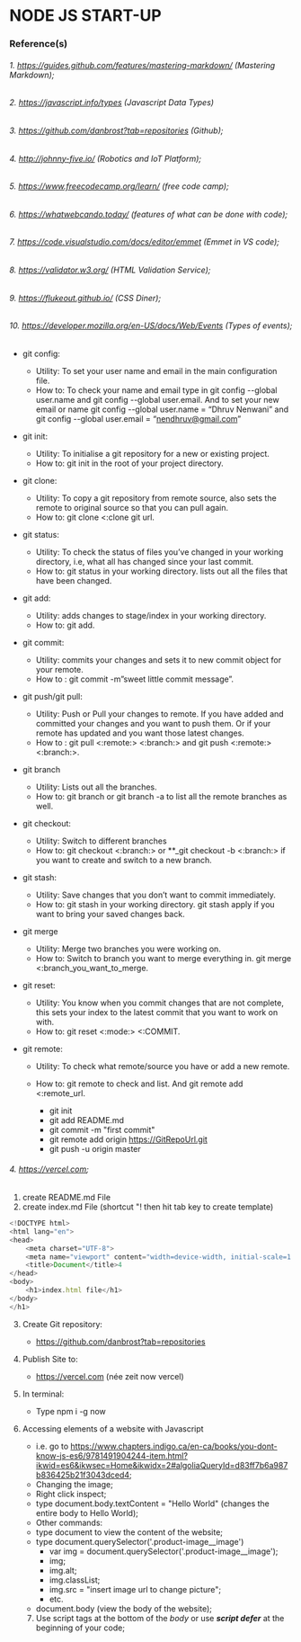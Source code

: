 <!---------------
Author: Dan Brost
11 May 20
----------------->
# NODE JS START-UP
### Reference(s)
###### 1. https://guides.github.com/features/mastering-markdown/ (Mastering Markdown);
###### 2. https://javascript.info/types (Javascript Data Types)
###### 3. https://github.com/danbrost?tab=repositories (Github);
###### 4. http://johnny-five.io/ (Robotics and IoT Platform);
###### 5. https://www.freecodecamp.org/learn/ (free code camp);
###### 6. https://whatwebcando.today/ (features of what can be done with code);  
###### 7. https://code.visualstudio.com/docs/editor/emmet (Emmet in VS code);
###### 8. https://validator.w3.org/ (HTML Validation Service); 
###### 9. https://flukeout.github.io/ (CSS Diner);
###### 10. https://developer.mozilla.org/en-US/docs/Web/Events (Types of events);

<!--The following definitions taken from https://dev.to/dhruv/essential-git-commands-every-developer-should-know-2fl -->
* git config: 
  * Utility: To set your user name and email in the main configuration file.
  * How to: To check your name and email type in git config --global user.name and git config --global user.email. And to set your new email or name git config --global user.name = “Dhruv Nenwani” and git config --global user.email = “nendhruv@gmail.com”

* git init: 
  * Utility: To initialise a git repository for a new or existing project.
  * How to: git init in the root of your project directory.

* git clone:
  * Utility: To copy a git repository from remote source, also sets the remote to original source so that you can pull again.
  * How to: git clone <:clone git url.

* git status:
  * Utility: To check the status of files you’ve changed in your working directory, i.e, what all has changed since your last commit.
  * How to: git status in your working directory. lists out all the files that have been changed.

* git add:
  * Utility: adds changes to stage/index in your working directory.
  * How to: git add.

* git commit:
  * Utility: commits your changes and sets it to new commit object for your remote.
  * How to : git commit -m”sweet little commit message”.

* git push/git pull:
  * Utility: Push or Pull your changes to remote. If you have added and committed your changes and you want to push them. Or if your remote has updated and you want   those     latest changes.
  * How to : git pull <:remote:> <:branch:> and git push <:remote:> <:branch:>.

* git branch
  * Utility: Lists out all the branches.
  * How to: git branch or git branch -a to list all the remote branches as well.

* git checkout:
  * Utility: Switch to different branches
  * How to: git checkout <:branch:> or **_git checkout -b <:branch:> if you want to create and switch to a new branch.

* git stash:
  * Utility: Save changes that you don’t want to commit immediately.
  * How to: git stash in your working directory. git stash apply if you want to bring your saved changes back.

* git merge
  * Utility: Merge two branches you were working on.
  * How to: Switch to branch you want to merge everything in. git merge <:branch_you_want_to_merge.

* git reset:
  * Utility: You know when you commit changes that are not complete, this sets your index to the latest commit that you want to work on with.
  * How to: git reset <:mode:> <:COMMIT.

* git remote:
  * Utility: To check what remote/source you have or add a new remote.
  * How to: git remote to check and list. And git remote add <:remote_url.


    * git init
    * git add README.md
    * git commit -m "first commit"
    * git remote add origin https://GitRepoUrl.git
    * git push -u origin master

###### 4. https://vercel.com;

1. create README.md File
2. create index.md File (shortcut "! then hit tab key to create template)
```javascript
<!DOCTYPE html>
<html lang="en">
<head>
    <meta charset="UTF-8">
    <meta name="viewport" content="width=device-width, initial-scale=1.0">
    <title>Document</title>4
</head>
<body>
    <h1>index.html file</h1>
</body>
</h1>
```
3. Create Git repository:
    * https://github.com/danbrost?tab=repositories
4. Publish Site to:
    * https://vercel.com (née zeit now vercel)

5. In terminal:
    * Type npm i -g now
6. Accessing elements of a website with Javascript
    * i.e. go to https://www.chapters.indigo.ca/en-ca/books/you-dont-know-js-es6/9781491904244-item.html?ikwid=es6&ikwsec=Home&ikwidx=2#algoliaQueryId=d83ff7b6a987b836425b21f3043dced4;
    * Changing the image;
    * Right click inspect;
    * type document.body.textContent = "Hello World" (changes the entire body to Hello World);
    * Other commands:
     * type document to view the content of the website;
    * type document.querySelector('.product-image__image')
      * var img = document.querySelector('.product-image__image');
      * img;
      * img.alt;
      * img.classList;
      * img.src = "insert image url to change picture";
      * etc.
    * document.body (view the body of the website);
    7. Use script tags at the bottom of the _body_ or use ___script defer___ at the beginning of your code;
  